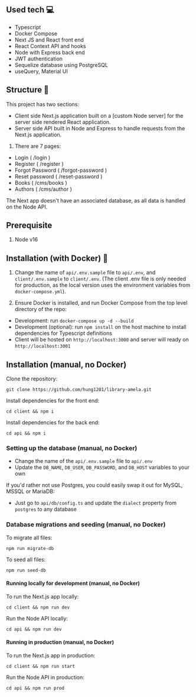 ## Used tech :computer:

- Typescript
- Docker Compose
- Next JS and React front end
- React Context API and hooks
- Node with Express back end
- JWT authentication
- Sequelize database using PostgreSQL
- useQuery, Material UI

## Structure :triangular_ruler:

This project has two sections:

- Client side Next.js application built on a [custom Node server] for the server side rendered React application.
- Server side API built in Node and Express to handle requests from the Next.js application.

1.  There are 7 pages:

- Login ( /login )
- Register ( /register )
- Forgot Password ( /forgot-password )
- Reset password ( /reset-password )
- Books ( /cms/books )
- Authors ( /cms/author )

The Next app doesn't have an associated database, as all data is handled on the Node API.

## Prerequisite

1. Node v16

## Installation (with Docker) :rocket:

1. Change the name of `api/.env.sample` file to `api/.env`, and `client/.env.sample` to `client/.env`. (The client .env file is only needed for production, as the local version uses the environment variables from `docker-compose.yml`).

2. Ensure Docker is installed, and run Docker Compose from the top level directory of the repo:

- Development: run `docker-compose up -d --build`
- Development (optional): run `npm install` on the host machine to install dependencies for Typescript definitions
- Client will be hosted on `http://localhost:3000` and server will ready on `http://localhost:3001`

## Installation (manual, no Docker)

Clone the repository:

`git clone https://github.com/hung1201/library-amela.git`

Install dependencies for the front end:

`cd client && npm i`

Install dependencies for the back end:

`cd api && npm i`

### Setting up the database (manual, no Docker)

- Change the name of the `api/.env.sample` file to `api/.env`
- Update the `DB_NAME`, `DB_USER`, `DB_PASSWORD`, and `DB_HOST` variables to your own

If you'd rather not use Postgres, you could easily swap it out for MySQL, MSSQL or MariaDB:

- Just go to `api/db/config.ts` and update the `dialect` property from `postgres` to any database

### Database migrations and seeding (manual, no Docker)

To migrate all files:

`npm run migrate-db`

To seed all files:

`npm run seed-db`

#### Running locally for development (manual, no Docker)

To run the Next.js app locally:

`cd client && npm run dev`

Run the Node API locally:

`cd api && npm run dev`

#### Running in production (manual, no Docker)

To run the Next.js app in production:

`cd client && npm run start`

Run the Node API in production:

`cd api && npm run prod`
